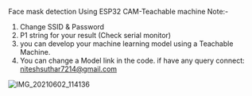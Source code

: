 
Face mask detection Using ESP32 CAM-Teachable machine
Note:-
1. Change SSID & Password
2. P1 string for your result (Check serial monitor)
3. you can develop your machine learning model using a Teachable Machine.
4. You can change a Model link in the code.
if have any query connect: niteshsuthar7214@gmail.com

![IMG_20210602_114136](https://user-images.githubusercontent.com/56003663/127900195-f670d5a6-5f94-4b1a-bf9b-5177452de60b.jpg)
